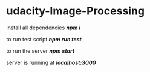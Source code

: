 # udacity-Image-Processing

install all dependencies ___npm i___

to run test script ___npm run test___

to run the server ___npm start___

server is running at ___localhost:3000___

